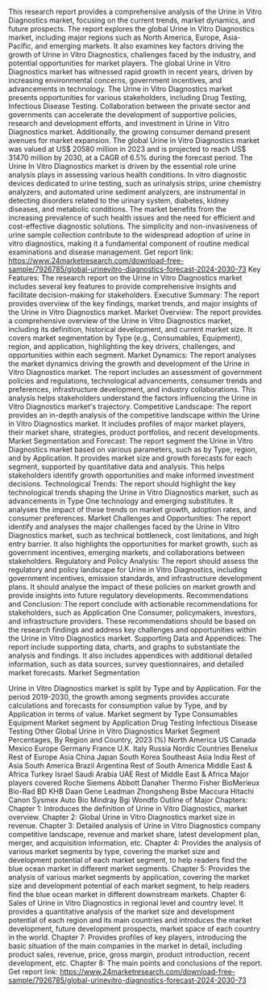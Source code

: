 This research report provides a comprehensive analysis of the Urine in Vitro Diagnostics market, focusing on the current trends, market dynamics, and future prospects. The report explores the global Urine in Vitro Diagnostics market, including major regions such as North America, Europe, Asia-Pacific, and emerging markets. It also examines key factors driving the growth of Urine in Vitro Diagnostics, challenges faced by the industry, and potential opportunities for market players.
The global Urine in Vitro Diagnostics market has witnessed rapid growth in recent years, driven by increasing environmental concerns, government incentives, and advancements in technology. The Urine in Vitro Diagnostics market presents opportunities for various stakeholders, including Drug Testing, Infectious Disease Testing. Collaboration between the private sector and governments can accelerate the development of supportive policies, research and development efforts, and investment in Urine in Vitro Diagnostics market. Additionally, the growing consumer demand present avenues for market expansion.
The global Urine in Vitro Diagnostics market was valued at US$ 20580 million in 2023 and is projected to reach US$ 31470 million by 2030, at a CAGR of 6.5% during the forecast period.
The Urine In Vitro Diagnostics market is driven by the essential role urine analysis plays in assessing various health conditions. In vitro diagnostic devices dedicated to urine testing, such as urinalysis strips, urine chemistry analyzers, and automated urine sediment analyzers, are instrumental in detecting disorders related to the urinary system, diabetes, kidney diseases, and metabolic conditions. The market benefits from the increasing prevalence of such health issues and the need for efficient and cost-effective diagnostic solutions. The simplicity and non-invasiveness of urine sample collection contribute to the widespread adoption of urine in vitro diagnostics, making it a fundamental component of routine medical examinations and disease management.
Get report link: https://www.24marketresearch.com/download-free-sample/7926785/global-urinevitro-diagnostics-forecast-2024-2030-73 
Key Features:
The research report on the Urine in Vitro Diagnostics market includes several key features to provide comprehensive insights and facilitate decision-making for stakeholders.
Executive Summary: The report provides overview of the key findings, market trends, and major insights of the Urine in Vitro Diagnostics market.
Market Overview: The report provides a comprehensive overview of the Urine in Vitro Diagnostics market, including its definition, historical development, and current market size. It covers market segmentation by Type (e.g., Consumables, Equipment), region, and application, highlighting the key drivers, challenges, and opportunities within each segment.
Market Dynamics: The report analyses the market dynamics driving the growth and development of the Urine in Vitro Diagnostics market. The report includes an assessment of government policies and regulations, technological advancements, consumer trends and preferences, infrastructure development, and industry collaborations. This analysis helps stakeholders understand the factors influencing the Urine in Vitro Diagnostics market's trajectory.
Competitive Landscape: The report provides an in-depth analysis of the competitive landscape within the Urine in Vitro Diagnostics market. It includes profiles of major market players, their market share, strategies, product portfolios, and recent developments.
Market Segmentation and Forecast: The report segment the Urine in Vitro Diagnostics market based on various parameters, such as by Type, region, and by Application. It provides market size and growth forecasts for each segment, supported by quantitative data and analysis. This helps stakeholders identify growth opportunities and make informed investment decisions.
Technological Trends: The report should highlight the key technological trends shaping the Urine in Vitro Diagnostics market, such as advancements in Type One technology and emerging substitutes. It analyses the impact of these trends on market growth, adoption rates, and consumer preferences.
Market Challenges and Opportunities: The report identify and analyses the major challenges faced by the Urine in Vitro Diagnostics market, such as technical bottleneck, cost limitations, and high entry barrier. It also highlights the opportunities for market growth, such as government incentives, emerging markets, and collaborations between stakeholders.
Regulatory and Policy Analysis: The report should assess the regulatory and policy landscape for Urine in Vitro Diagnostics, including government incentives, emission standards, and infrastructure development plans. It should analyse the impact of these policies on market growth and provide insights into future regulatory developments.
Recommendations and Conclusion: The report conclude with actionable recommendations for stakeholders, such as Application One Consumer, policymakers, investors, and infrastructure providers. These recommendations should be based on the research findings and address key challenges and opportunities within the Urine in Vitro Diagnostics market.
Supporting Data and Appendices: The report include supporting data, charts, and graphs to substantiate the analysis and findings. It also includes appendices with additional detailed information, such as data sources, survey questionnaires, and detailed market forecasts.
Market Segmentation

Urine in Vitro Diagnostics market is split by Type and by Application. For the period 2019-2030, the growth among segments provides accurate calculations and forecasts for consumption value by Type, and by Application in terms of value.
Market segment by Type
Consumables
Equipment
Market segment by Application
Drug Testing
Infectious Disease Testing
Other
Global Urine in Vitro Diagnostics Market Segment Percentages, By Region and Country, 2023 (%)
North America
US
Canada
Mexico
Europe
Germany
France
U.K.
Italy
Russia
Nordic Countries
Benelux
Rest of Europe
Asia
China
Japan
South Korea
Southeast Asia
India
Rest of Asia
South America
Brazil
Argentina
Rest of South America
Middle East & Africa
Turkey
Israel
Saudi Arabia
UAE
Rest of Middle East & Africa
Major players covered
Roche
Siemens
Abbott
Danaher
Thermo Fisher
BioMerieux
Bio-Rad
BD
KHB
Daan Gene
Leadman
Zhongsheng
Bsbe
Maccura
Hitachi
Canon
Sysmex
Auto Bio
Mindray
Bgi
Wondfo
Outline of Major Chapters:
Chapter 1: Introduces the definition of Urine in Vitro Diagnostics, market overview.
Chapter 2: Global Urine in Vitro Diagnostics market size in revenue.
Chapter 3: Detailed analysis of Urine in Vitro Diagnostics company competitive landscape, revenue and market share, latest development plan, merger, and acquisition information, etc.
Chapter 4: Provides the analysis of various market segments by type, covering the market size and development potential of each market segment, to help readers find the blue ocean market in different market segments.
Chapter 5: Provides the analysis of various market segments by application, covering the market size and development potential of each market segment, to help readers find the blue ocean market in different downstream markets.
Chapter 6: Sales of Urine in Vitro Diagnostics in regional level and country level. It provides a quantitative analysis of the market size and development potential of each region and its main countries and introduces the market development, future development prospects, market space of each country in the world.
Chapter 7: Provides profiles of key players, introducing the basic situation of the main companies in the market in detail, including product sales, revenue, price, gross margin, product introduction, recent development, etc.
Chapter 8: The main points and conclusions of the report.
Get report link: https://www.24marketresearch.com/download-free-sample/7926785/global-urinevitro-diagnostics-forecast-2024-2030-73 
